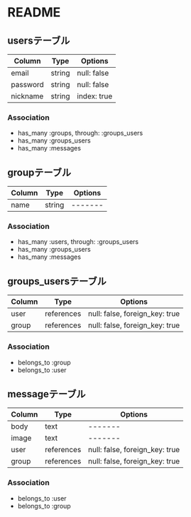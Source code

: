 # README

## usersテーブル
|Column|Type|Options|
|------|----|-------|
|email|string|null: false|
|password|string|null: false|
|nickname|string|index: true|
### Association
- has_many :groups, through: :groups_users
- has_many :groups_users
- has_many :messages

## groupテーブル
|Column|Type|Options|
|------|----|-------|
|name|string|-------|
### Association
- has_many :users, through: :groups_users
- has_many :groups_users
- has_many :messages

 
 ## groups_usersテーブル

|Column|Type|Options|
|------|----|-------|
|user|references|null: false, foreign_key: true|
|group|references|null: false, foreign_key: true|

### Association
- belongs_to :group
- belongs_to :user

## messageテーブル

|Column|Type|Options|
|------|----|-------|
|body|text|-------|
|image|text|-------|
|user|references|null: false, foreign_key: true|
|group|references|null: false, foreign_key: true|

### Association
- belongs_to :user
- belongs_to :group